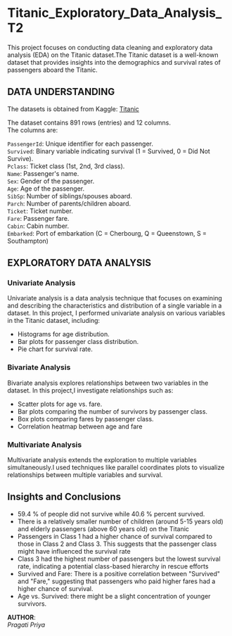 # Titanic_Exploratory_Data_Analysis_T2

This project focuses on conducting data cleaning and exploratory data analysis (EDA) on the Titanic dataset.The Titanic dataset is a well-known dataset that provides insights into the demographics and survival rates of passengers aboard the Titanic. 

## DATA UNDERSTANDING  

The datasets is obtained from Kaggle: [Titanic](https://www.kaggle.com/c/titanic/data)   
 
The dataset contains 891 rows (entries) and 12 columns.   
The columns are:       

``PassengerId``: Unique identifier for each passenger.    
``Survived``: Binary variable indicating survival (1 = Survived, 0 = Did Not Survive).    
``Pclass``: Ticket class (1st, 2nd, 3rd class).     
``Name``: Passenger's name.    
``Sex``: Gender of the passenger.      
``Age``: Age of the passenger.     
``SibSp``: Number of siblings/spouses aboard.     
``Parch``: Number of parents/children aboard.     
``Ticket``: Ticket number.    
``Fare``: Passenger fare.    
``Cabin``: Cabin number.        
``Embarked``: Port of embarkation (C = Cherbourg, Q = Queenstown, S = Southampton)  
   
## EXPLORATORY DATA ANALYSIS 

### Univariate Analysis
Univariate analysis is a data analysis technique that focuses on examining and describing the characteristics and distribution of a single variable in a dataset. In this project, I performed univariate analysis on various variables in the Titanic dataset, including:

* Histograms for age distribution.
* Bar plots for passenger class distribution.
* Pie chart for survival rate.

### Bivariate Analysis
Bivariate analysis explores relationships between two variables in the dataset. In this project,I  investigate relationships such as:

* Scatter plots for age vs. fare.
* Bar plots comparing the number of survivors by passenger class.
* Box plots comparing fares by passenger class.
* Correlation heatmap between age and fare
### Multivariate Analysis
Multivariate analysis extends the exploration to multiple variables simultaneously.I used techniques like parallel coordinates plots to visualize relationships between multiple variables and survival.  
## Insights and Conclusions
* $59.4$ % of people did not survive while $40.6$ % percent survived.
*  There is a relatively smaller number of children (around 5-15 years old) and elderly passengers (above 60 years old) on the Titanic
* Passengers in Class 1 had a higher chance of survival compared to those in Class 2 and Class 3. This suggests that the passenger class might have influenced the survival rate
* Class 3 had the highest number of passengers but the lowest survival rate, indicating a potential class-based hierarchy in rescue efforts
* Survived and Fare: There is a positive correlation between "Survived" and "Fare," suggesting that passengers who paid higher fares had a higher chance of survival.
* Age vs. Survived: there might be a slight concentration of younger survivors.

 **AUTHOR**:          
*Pragati Priya*   
